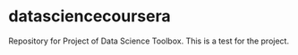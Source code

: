 # datasciencecoursera
Repository for Project of Data Science Toolbox. 
This is a test for the project. 
